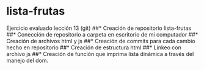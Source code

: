 # lista-frutas
Ejercicio evaluado lección 13 (git)
##* Creación de repositorio lista-frutas
##* Conección de repositorio a carpeta en escritorio de mi computador
##* Creación de archivos html y js
##* Creación de commits para cada cambio hecho en repositorio
##* Creación de estructura html
##* Linkeo con archivo js
##* Creación de función que imprima lista dinámica a través del manejo del dom.
